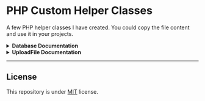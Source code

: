 # PHP Custom Helper Classes

A few PHP helper classes I have created. You could copy the file content and use
it in your projects.

<details>
<summary><b>Database Documentation</b></summary>

## Database Documentation

A simple class that makes executing query easier with full PDO and bindings.

- Easy to setup
- Easy way to dump query.
- Supports raw SQL queries.
- Supports both associative and indexed bindings.

### Setup

Simply copy the entire file and put it somewhere. For this example we will put
it in `app/Service/Database.php`

### Create New Instance

```php
require __DIR__ . '/app/Service/Database.php';

// Create an instance and provide database credentials
$db = new Database('mydatabase', 'root', '');
```

### Raw Query

You may perform raw queries, here are a few examples

```php
// raw query
$db->rawQuery('
    CREATE TABLE users (
      id INT PRIMARY KEY AUTO_INCREMENT,
      name VARCHAR(255) NULL,
      email VARCHAR(255) NULL,
      phone VARCHAR(255) NULL
    )');

// Perform any raw queries
$db->rawQuery('
    INSERT INTO users(name, email, phone) VALUES ("aland", "aland20@pm.me", "123");
');

// Raw results from PDO object
$rawResult = $db->rawQuery('SELECT * FROM users');
```

### Built-in Methods

You may use built-in methods to easily work with SQL queries.

### Select Table/Columns

Before each query, you may select a table and its columns to perform queries on.

```php
// You could use literal strings for columns
$db
    ->table('users')
    ->columns('name, email');

// You may use array of strings that each element represent a column name
$db
    ->table('users')
    ->columns(['name', 'email']);
```

### Select

**Args**:

- condition (string|array) optional.
- bindings (array) optional.

```php
// Fetch All
$db
    ->table('users')
    ->columns(['name', 'email'])
    ->select()
    ->fetchAll();

// All Columns
$db
    ->table('users')
    ->columns('*')
    ->select()
    ->fetchAll();

// Fetch One
$db
    ->table('users')
    ->columns('*')
    ->select()
    ->fetch();

// Conditions
$db
    ->table('users')
    ->columns('*')
    ->select('id = 3')
    ->fetch();

// Conditions with bindings, supports associative & indexed arrays
$db
    ->table('users')
    ->columns('*')
    ->select('id = ? and name = ?', [3, 'aland'])
    ->fetch();

$db
    ->table('users')
    ->columns('*')
    ->select('id = :id and name = :name', ['id' => 3, 'name' => 'aland'])
    ->fetch();
```

### Insert

**Args**:

- values (string|array) required.
- bindings (array) optional.

```php
// No bindings, each value has to be in single quotes.
$db
    ->table('users')
    ->columns(['name', 'email'])
    ->insert("'aland', 'aland20@example.com'");

// bindings, supports associative & indexed arrays. Returns primary key.
$db
    ->table('users')
    ->columns(['name', 'email'])
    ->insert('?, ?', ['aland','aland20@example.com']);

$db
    ->table('users')
    ->columns(['name', 'email'])
    ->insert(':name, :email', [
        'name' => 'aland',
        'email' => 'aland20@example.com',
    ]);
```

### Insert Many

**Args**:

- list (array) required.

```php
// two-dimensional array, only supports indexed values with corresponding columns
$db
    ->table('users')
    ->columns(['name', 'email'])
    ->insertMany([
      ['johndoe', 'johndoe@example.com'],
      ['jackfrank', 'jackfrank@example.com'],
    ]);
```

### Update

**Args**:

- condition (string) optional.
- bindings (array) optional.

```php
// No bindings, each value has to be in single quotes.
$db
    ->table('users')
    ->columns([
      'name' => 'aland',
      'email' => 'aland20@example.com',
    ])
    ->update('id = 2');

// 2 dimensional array, only supports indexed values with corresponding columns
// Notice all placeholders for where condition must be sequentially start after
// the placeholder columns
$db
    ->table('users')
    ->columns("name = ?, email = ?")
    ->update('id = ?', ['aland', 'aland20@example.com', 2]);

$db
    ->table('users')
    ->columns("name = :name, email = :email")
    ->update('id = :id', [
       'name' => 'aland',
       'email' => 'aland20@example.com',
       'id' => 2
     ]);

// You could do the following as well, but don't forget the '?'
$db
    ->table('users')
    ->columns([
       'name' => '?',
       'email' => '?',
    ])
    ->update('id = ?', ['aland', 'aland20@example.com', 2]);
```

### Delete

Defining columns are not required.

**Args**:

- condition (string) optional.
- bindings (array) optional.

```php
// No bindings, each value has to be in single quotes.
$db->table('users')->delete('id = 2');

// 2 dimensional array, only supports indexed values with corresponding columns
$db->table('users')->delete('id = ?', [2]);

$db->table('users')->delete('id = :id', ['id' => 2]);
```

### Dumping Queries & Debugging

This class exposes two methods that allows you to easily debug and see the query
you have performed. Also, using a die dump method to dump anything you would
like to see.

To dump a query, the query has to be executed, after that, you may run `toSql()`
on the database instance.

- Default is false. If first argument is true, it shows parameters if it had any
  to be executed.

```php
$db
    ->table('users')
    ->columns('*')
    ->select()
    ->fetchAll();

$db->toSql(); // Prints the following details

// Query Statement:
// SELECT * FROM users


$db->toSql(true); // Prints the following details

// Query Statement:
// SELECT * FROM users

// Binding Parameters To Statement:
// Array
// (
// )
```

</details>

<details>
<summary><b>UploadFile Documentation</b></summary>

## UploadFile Documentation

This class uploads temporary file to given path. This is a very simple implementation where it uses the temporary file mime type to detect the file extension. This may not be very secure.

### Setup

```html
<form method="post" enctype="multipart/form-data">
  <input name="images[]" type="file" multiple />
</form>
```

```php
// Notice we use images, because it has to be arrays of images and it must be multiple files, otherwise, it doesnt work.
$files = $_FILES['images'];
$publicPath = __DIR__ . '/../public';

$uploader = new UploadFile($files, $publicPath);

// Return an array of paths to all the uploaded images.
$uploaded = $uploader->save();
```

</details>

---

## License

This repository is under [MIT](./LICENSE) license.
